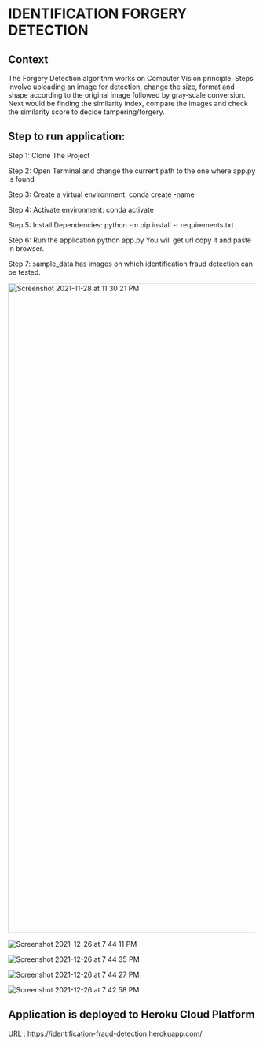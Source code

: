 # IDENTIFICATION FORGERY DETECTION

## Context
The Forgery Detection algorithm works on Computer Vision principle. Steps involve uploading an image for detection, change the size, format
and shape according to the original image followed by gray‑scale conversion. Next would be finding the similarity index, compare the images
and check the similarity score to decide tampering/forgery.


## Step to run application:

Step 1:	Clone The Project

Step 2: Open Terminal and change the current path to the one where app.py is found

Step 3: Create a virtual environment: conda create -name <environment name>

Step 4: Activate environment: conda activate <environment name>

Step 5: Install Dependencies: python -m pip install -r requirements.txt

Step 6: Run the application python app.py You will get url copy it and paste in browser.
        
Step 7: sample_data has images on which identification fraud detection can be tested.

<img width="1321" alt="Screenshot 2021-11-28 at 11 30 21 PM" src="https://user-images.githubusercontent.com/20886645/143780492-e1d14470-31bb-4ff7-be66-0c0b70de1e47.png">
        
![Screenshot 2021-12-26 at 7 44 11 PM](https://user-images.githubusercontent.com/20886645/147410967-a588eb33-294f-44a8-b405-93866913ba42.png)
       
![Screenshot 2021-12-26 at 7 44 35 PM](https://user-images.githubusercontent.com/20886645/147410992-0d0a61e4-c28f-4963-8fe2-caa7c1c95809.png)
       
![Screenshot 2021-12-26 at 7 44 27 PM](https://user-images.githubusercontent.com/20886645/147410982-7156b57c-3bca-49e4-9b2d-e66742ff5520.png)

![Screenshot 2021-12-26 at 7 42 58 PM](https://user-images.githubusercontent.com/20886645/147410940-eadcae32-1add-4d1c-9aaa-2285ecfc20eb.png)

        
        
     
## Application is deployed to Heroku Cloud Platform 

URL : https://identification-fraud-detection.herokuapp.com/ 
